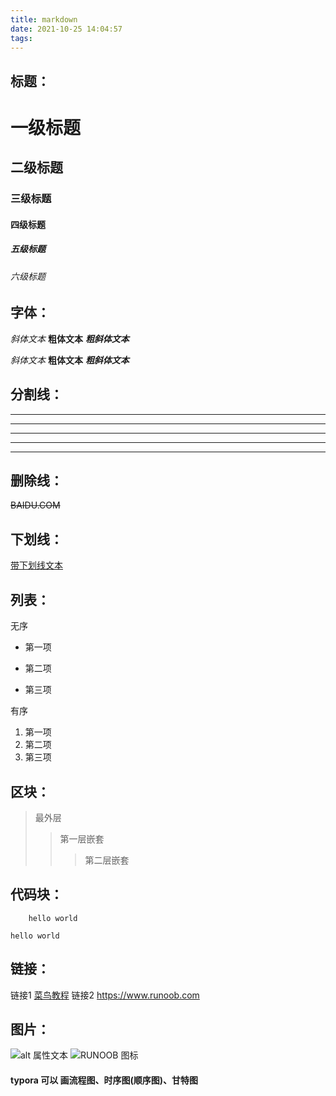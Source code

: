 ```yaml
---
title: markdown
date: 2021-10-25 14:04:57
tags:
---
```


## 标题：

<!-- 一级标题 -->
<!-- ================= -->

<!-- 二级标题 -->
<!-- ----------------- -->

# 一级标题
## 二级标题
### 三级标题
#### 四级标题
##### 五级标题
###### 六级标题



## 字体：
*斜体文本*
**粗体文本**
***粗斜体文本***

_斜体文本_
__粗体文本__
___粗斜体文本___




## 分割线：
***

* * *

*****

- - -

----------


## 删除线：
~~BAIDU.COM~~


## 下划线：
<u>带下划线文本</u>


## 列表：

无序
* 第一项
+ 第二项
- 第三项

有序
1. 第一项
2. 第二项
3. 第三项


## 区块：
> 最外层
> > 第一层嵌套
> > > 第二层嵌套


## 代码块：
        hello world

```
hello world
```


## 链接：
链接1 [菜鸟教程](https://www.runoob.com)
链接2 <https://www.runoob.com>


## 图片：
![alt 属性文本](图片地址 "可选标题")
![RUNOOB 图标](http://static.runoob.com/images/runoob-logo.png "RUNOOB")

#### typora 可以 画流程图、时序图(顺序图)、甘特图